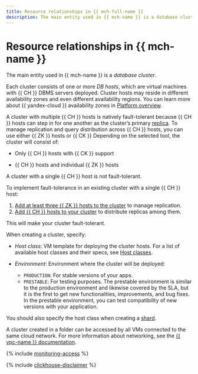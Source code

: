 ```yaml
---
title: Resource relationships in {{ mch-full-name }}
description: The main entity used in {{ mch-name }} is a database cluster. Each cluster consists of one or more DB hosts, which are virtual machines with DBMS servers deployed. Cluster hosts may reside in different availability zones. A multi-host cluster is natively fault tolerant because one of its replica hosts will take on the master role should the current master host fail.
---
```


# Resource relationships in {{ mch-name }}

The main entity used in {{ mch-name }} is a _database cluster_.

Each cluster consists of one or more _DB hosts_, which are virtual machines with {{ CH }} DBMS servers deployed. Cluster hosts may reside in different availability zones and even different availability regions. You can learn more about {{ yandex-cloud }} availability zones in [Platform overview](../../overview/concepts/geo-scope.md).

A cluster with multiple {{ CH }} hosts is natively fault-tolerant because {{ CH }} hosts can step in for one another as the cluster’s primary [replica](replication.md). To manage replication and query distribution across {{ CH }} hosts, you can use either {{ ZK }} hosts or {{ CK }} Depending on the selected tool, the cluster will consist of:

* Only {{ CH }} hosts with {{ CK }} support

* {{ CH }} hosts and individual {{ ZK }} hosts

A cluster with a single {{ CH }} host is not fault-tolerant.

To implement fault-tolerance in an existing cluster with a single {{ CH }} host:

1. [Add at least three {{ ZK }} hosts to the cluster](../operations/zk-hosts.md#add-zk) to manage replication.
1. [Add {{ CH }} hosts to your cluster](../operations/hosts.md#add-host) to distribute replicas among them.

This will make your cluster fault-tolerant.

When creating a cluster, specify:
* _Host class_: VM template for deploying the cluster hosts. For a list of available host classes and their specs, see [Host classes](instance-types.md).

* _Environment_: Environment where the cluster will be deployed:
   * `PRODUCTION`: For stable versions of your apps.
   * `PRESTABLE`: For testing purposes. The prestable environment is similar to the production environment and likewise covered by the SLA, but it is the first to get new functionalities, improvements, and bug fixes. In the prestable environment, you can test compatibility of new versions with your application.

You should also specify the host class when creating a [shard](sharding.md).


A cluster created in a folder can be accessed by all VMs connected to the same cloud network. For more information about networking, see the [{{ vpc-name }} documentation](../../vpc/).


{% include [monitoring-access](../../_includes/mdb/monitoring-access.md) %}

{% include [clickhouse-disclaimer](../../_includes/clickhouse-disclaimer.md) %}
